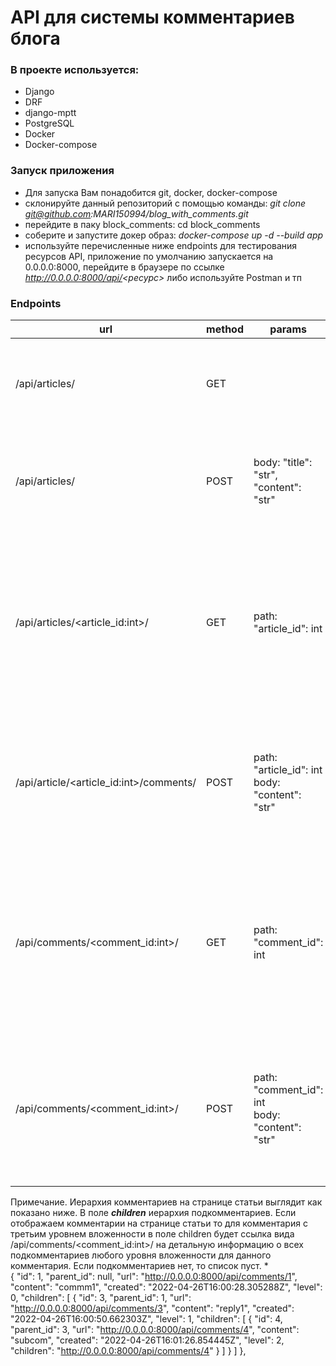 # API для системы комментариев блога

### В проекте используется:
* Django
* DRF
* django-mptt
* PostgreSQL
* Docker
* Docker-compose

### **Запуск приложения**
* Для запуска Вам понадобится git, docker, docker-compose
* склонируйте данный репозиторий с помощью команды: _git clone git@github.com:MARI150994/blog_with_comments.git_
* перейдите в паку block_comments: cd block_comments
* соберите и запустите докер образ: _docker-compose up -d --build app_
* используйте перечисленные ниже endpoints для тестирования ресурсов API,
приложение по умолчанию запускается на 0.0.0.0:8000, перейдите в браузере по ссылке _http://0.0.0.0:8000/api/<ресурс>_ либо используйте Postman и тп

### Endpoints

| url                                     | method | params                                             | description                                                                                                                                                                       |
|-----------------------------------------|--------|----------------------------------------------------|-----------------------------------------------------------------------------------------------------------------------------------------------------------------------------------|
| /api/articles/                          | GET    |                                                    | Список статей. Возвращает статус 200 с телом: title, url(for article), created(data) для каждой статьи                                                                            |
| /api/articles/                          | POST   | body: "title": "str", "content": "str"             | Создание статьи. Возвращает статус 201 с телом: title, url(for article), created(data) если успешно, иначе - 400                                                                  |
| /api/articles/<article_id:int>/         | GET    | path: "article_id": int                            | Детальная информация о статье. Возвращает статус 200 с телом: title, content, created(data), comments(c иерархией комментариев см. примечание), если нет статьи с таким id то 404 |
| /api/article/<article_id:int>/comments/ | POST   | path: "article_id": int<br/>body: "content": "str" | Создание комментария к статье. Возвращает статус 201 с телом: content, created(data) если успешно, иначе 400, если нет статьи с таким id то 404                                   |
| /api/comments/<comment_id:int>/         | GET    | path: "comment_id": int                            | Список подкомментариев к комментарию. <br/> Возвращает статус 200 с телом, где детальная информация о каждом комментарии в виде иерархии, если нет комментария с таким id то 404  |
| /api/comments/<comment_id:int>/         | POST   | path: "comment_id": int<br/>body: "content": "str" | Создание комментария к любому комментарию. Возвращает статус 201 с телом: content, created(data) если успешно, иначе 400, если нет комментария с таким id то 404                  |

Примечание. Иерархия комментариев на странице статьи выглядит как показано ниже. В поле _**children**_ иерархия подкомментариев. 
Если отображаем комментарии на странице статьи то для комментария с третьим уровнем вложенности в поле children будет ссылка вида /api/comments/<comment_id:int>/ 
на детальную информацию о всех подкомментариев любого уровня вложенности для данного комментария. Если подкомментариев нет, то список пуст.
 *     
        {
            "id": 1,
            "parent_id": null,
            "url": "http://0.0.0.0:8000/api/comments/1",
            "content": "commm1",
            "created": "2022-04-26T16:00:28.305288Z",
            "level": 0,
            "children": [
                {
                    "id": 3,
                    "parent_id": 1,
                    "url": "http://0.0.0.0:8000/api/comments/3",
                    "content": "reply1",
                    "created": "2022-04-26T16:00:50.662303Z",
                    "level": 1,
                    "children": [
                        {
                            "id": 4,
                            "parent_id": 3,
                            "url": "http://0.0.0.0:8000/api/comments/4",
                            "content": "subcom",
                            "created": "2022-04-26T16:01:26.854445Z",
                            "level": 2,
                            "children": "http://0.0.0.0:8000/api/comments/4"
                        }
                    ]
                }
            ]
        },


